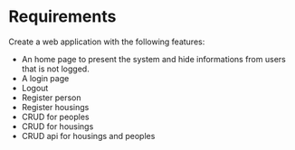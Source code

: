 # Requirements

Create a web application with the following features:

* An home page to present the system and hide informations from users that is not logged.
* A login page
* Logout
* Register person
* Register housings
* CRUD for peoples
* CRUD for housings
* CRUD api for housings and peoples
